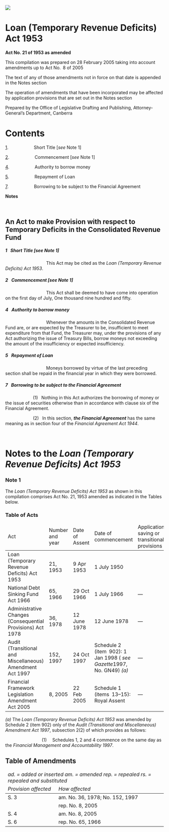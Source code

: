 ![](http://www.comlaw.gov.au/Details/C2005C00101/Html/C79419036AF0F623CA2571310026761D/$FILE/image001.gif)

# Loan (Temporary Revenue Deficits) Act 1953

**Act No. 21 of 1953 as amended**

This compilation was prepared on 28 February 2005
taking into account amendments up to Act No. 8 of 2005

The text of any of those amendments not in force 
on that date is appended in the Notes section

The operation of amendments that have been incorporated may be 
affected by application provisions that are set out in the Notes section

Prepared by the Office of Legislative Drafting and Publishing,
Attorney-General’s Department, Canberra


# Contents

[1](#1).            Short Title [_see_ Note 1]

[2](#2).            Commencement [_see_ Note 1]

[4](#4).            Authority to borrow money

[5](#5).            Repayment of Loan

[7](#7).            Borrowing to be subject to the Financial Agreement

**Notes** 

 


## An Act to make Provision with respect to Temporary Deficits in the Consolidated Revenue Fund 

##### <a id="1"></a>1  Short Title [_see_ Note 1]

                   This Act may be cited as the _Loan (Temporary Revenue Deficits) Act 1953_.

##### <a id="2"></a>2  Commencement [_see_ Note 1]

                   This Act shall be deemed to have come into operation on the first day of July, One thousand nine hundred and fifty. 

##### <a id="4"></a>4  Authority to borrow money

                   Whenever the amounts in the Consolidated Revenue Fund are, or are expected by the Treasurer to be, insufficient to meet expenditure from that Fund, the Treasurer may, under the provisions of any Act authorizing the issue of Treasury Bills, borrow moneys not exceeding the amount of the insufficiency or expected insufficiency. 

##### <a id="5"></a>5  Repayment of Loan

                   Moneys borrowed by virtue of the last preceding section shall be repaid in the financial year in which they were borrowed. 

##### <a id="7"></a>7  Borrowing to be subject to the Financial Agreement

             (1)  Nothing in this Act authorizes the borrowing of money or the issue of securities otherwise than in accordance with clause six of the Financial Agreement. 

             (2)  In this section, **_the Financial Agreement_** has the same meaning as in section four of the _Financial Agreement Act 1944_. 

 


# Notes to the _Loan (Temporary Revenue Deficits) Act 1953_

### Note 1

The _Loan (Temporary Revenue Deficits) Act 1953_ as shown in this compilation comprises Act No. 21, 1953 amended as indicated in the Tables below.

### Table of Acts

<table>
<colgroup>
  <col width="30%">
  <col width="16%">
  <col width="18%">
  <col width="22%">
  <col width="14%">
</colgroup>

<thead>
  <tr>
    <td>
      <div>Act</div>
    </td>
    <td>
      <div>Number 
and year 
 </div>
    </td>
    <td>
      <div>Date 
of Assent 
 </div>
    </td>
    <td>
      <div>Date of commencement</div>
    </td>
    <td>
      <div>Application, saving or transitional provisions</div>
    </td>
  </tr>
</thead>
<tbody>
  <tr>
    <td>
      <div>Loan (Temporary Revenue Deficits) Act 1953</div>
    </td>
    <td>
      <div>21, 1953</div>
    </td>
    <td>
      <div>9 Apr 1953</div>
    </td>
    <td>
      <div>1 July 1950</div>
    </td>
    <td>
      <div> </div>
    </td>
  </tr>
  <tr>
    <td>
      <div>National Debt Sinking Fund Act 1966</div>
    </td>
    <td>
      <div>65, 1966</div>
    </td>
    <td>
      <div>29 Oct 1966</div>
    </td>
    <td>
      <div>1 July 1966</div>
    </td>
    <td>
      <div>—</div>
    </td>
  </tr>
  <tr>
    <td>
      <div>Administrative Changes (Consequential Provisions) Act 1978</div>
    </td>
    <td>
      <div>36, 1978</div>
    </td>
    <td>
      <div>12 June 1978</div>
    </td>
    <td>
      <div>12 June 1978</div>
    </td>
    <td>
      <div>—</div>
    </td>
  </tr>
  <tr>
    <td>
      <div>Audit (Transitional and Miscellaneous) Amendment Act 1997</div>
    </td>
    <td>
      <div>152, 1997</div>
    </td>
    <td>
      <div>24 Oct 1997</div>
    </td>
    <td>
      <div>Schedule 2 (item 902): 1 Jan 1998 ( <i>see Gazette</i>1997, No. GN49) <i>(a)</i></div>
    </td>
    <td>
      <div>—</div>
    </td>
  </tr>
  <tr>
    <td>
      <div>Financial Framework Legislation Amendment Act 2005</div>
    </td>
    <td>
      <div>8, 2005</div>
    </td>
    <td>
      <div>22 Feb 2005</div>
    </td>
    <td>
      <div>Schedule 1 (items 13–15): Royal Assent</div>
    </td>
    <td>
      <div>—</div>
    </td>
  </tr>
</tbody></table>


_(a)_ The _Loan (Temporary Revenue Deficits) Act 1953_ was amended by Schedule 2 (item 902) only of the _Audit (Transitional and Miscellaneous) Amendment Act 1997_, subsection 2(2) of which provides as follows:

                 (1)   Schedules 1, 2 and 4 commence on the same day as the _Financial Management and Accountability 1997_.


## Table of Amendments

<table>
<colgroup>
  <col width="32%">
  <col width="68%">
</colgroup>

<thead>
  <tr>
    <td colspan="2">
      <div><i> ad. = added or inserted am. = amended rep. = repealed rs. = repealed and substituted </i></div>
    </td>
  </tr>
  <tr>
    <td>
      <div><i> Provision affected </i></div>
    </td>
    <td>
      <div><i> How affected </i></div>
    </td>
  </tr>
</thead>
<tbody>
  <tr>
    <td>
      <div>S. 3</div>
    </td>
    <td>
      <div>am. No. 36, 1978; No. 152, 1997</div>
    </td>
  </tr>
  <tr>
    <td>
      <div></div>
    </td>
    <td>
      <div>rep. No. 8, 2005</div>
    </td>
  </tr>
  <tr>
    <td>
      <div>S. 4</div>
    </td>
    <td>
      <div>am. No. 8, 2005</div>
    </td>
  </tr>
  <tr>
    <td>
      <div>S. 6</div>
    </td>
    <td>
      <div>rep. No. 65, 1966</div>
    </td>
  </tr>
</tbody></table>


 

 
